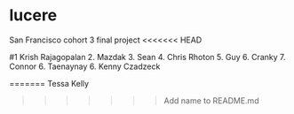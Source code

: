 # lucere

San Francisco cohort 3 final project
<<<<<<< HEAD

#1 Krish Rajagopalan
2. Mazdak
3. Sean
4. Chris Rhoton
5. Guy
6. Cranky
7. Connor
6. Taenaynay
6. Kenny Czadzeck

=======
Tessa Kelly
>>>>>>> Add name to README.md
